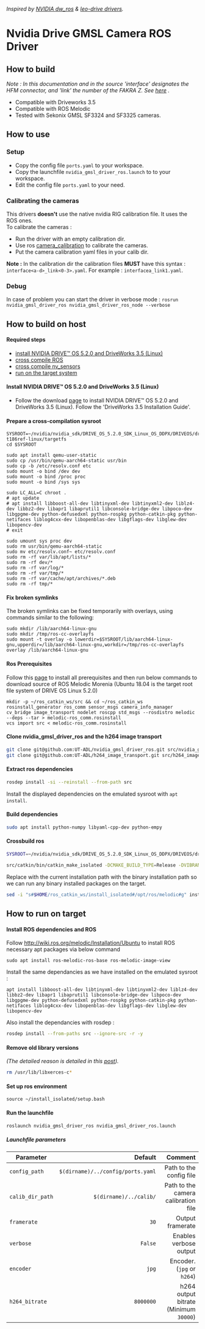 <upper>*Inspired by [NVIDIA dw_ros](https://github.com/NVIDIA/dw-ros)
& [leo-drive drivers](https://gitlab.com/leo-drive/Drivers/sekonix_camera).* </upper>

# Nvidia Drive GMSL Camera ROS Driver

## How to build

*Note : In this documentation and in the source 'interface' designates the HFM connector, and 'link' the number of the
FAKRA Z.
See [here](https://docs.nvidia.com/drive/drive_os_5.1.6.1L/nvvib_docs/index.html#page/DRIVE_OS_Linux_SDK_Development_Guide/Camera/camera_xavier.html)
.*

- Compatible with Driveworks 3.5
- Compatible with ROS Melodic
- Tested with Sekonix GMSL SF3324 and SF3325 cameras.

## How to use

### Setup

- Copy the config file `ports.yaml` to your workspace.
- Copy the launchfile `nvidia_gmsl_driver_ros.launch` to to your workspace.
- Edit the config file `ports.yaml` to your need.

### Calibrating the cameras

This drivers **doesn't** use the native nvidia RIG calibration file. It uses the ROS ones.  
To calibrate the cameras :

- Run the driver with an empty calibration dir.
- Use ros [camera_calibration](http://wiki.ros.org/camera_calibration) to calibrate the cameras.
- Put the camera calibration yaml files in your calib dir.

**Note :** In the calibration dir the calibration files **MUST** have this syntax : `interface<a-d>_link<0-3>.yaml`. For
example : `interfacea_link1.yaml`.

### Debug

In case of problem you can start the driver in verbose
mode :  `rosrun nvidia_gmsl_driver_ros nvidia_gmsl_driver_ros_node --verbose`

## How to build on host

#### Required steps

- [install NVIDIA DRIVE™ OS 5.2.0 and DriveWorks 3.5 (Linux)](https://github.com/nvidia/dw-ros#install-nvidia-drive-os-520-and-driveworks-35-linux)
- [cross compile ROS](https://github.com/nvidia/dw-ros#cross-compile-ros)
- [cross compile nv_sensors](https://github.com/nvidia/dw-ros#cross-compile-nv_sensors)
- [run on the target system](https://github.com/nvidia/dw-ros#run-on-the-target-system)

#### Install NVIDIA DRIVE™ OS 5.2.0 and DriveWorks 3.5 (Linux)

- Follow the download [page](https://developer.nvidia.com/drive/downloads) to install NVIDIA DRIVE™ OS 5.2.0 and
  DriveWorks 3.5 (Linux). Follow the 'DriveWorks 3.5 Installation Guide'.

#### Prepare a cross-compilation sysroot

```
SYSROOT=~/nvidia/nvidia_sdk/DRIVE_OS_5.2.0_SDK_Linux_OS_DDPX/DRIVEOS/drive-t186ref-linux/targetfs
cd $SYSROOT

sudo apt install qemu-user-static
sudo cp /usr/bin/qemu-aarch64-static usr/bin
sudo cp -b /etc/resolv.conf etc
sudo mount -o bind /dev dev
sudo mount -o bind /proc proc
sudo mount -o bind /sys sys

sudo LC_ALL=C chroot .
# apt update
# apt install libboost-all-dev libtinyxml-dev libtinyxml2-dev liblz4-dev libbz2-dev libapr1 libaprutil1 libconsole-bridge-dev libpoco-dev libgpgme-dev python-defusedxml python-rospkg python-catkin-pkg python-netifaces liblog4cxx-dev libopenblas-dev libgflags-dev libglew-dev libopencv-dev
# exit

sudo umount sys proc dev 
sudo rm usr/bin/qemu-aarch64-static
sudo mv etc/resolv.conf~ etc/resolv.conf
sudo rm -rf var/lib/apt/lists/*
sudo rm -rf dev/*
sudo rm -rf var/log/*
sudo rm -rf var/tmp/*
sudo rm -rf var/cache/apt/archives/*.deb
sudo rm -rf tmp/*
```

#### Fix broken symlinks

The broken symlinks can be fixed temporarily with overlays, using commands similar to the following:

```
sudo mkdir /lib/aarch64-linux-gnu
sudo mkdir /tmp/ros-cc-overlayfs
sudo mount -t overlay -o lowerdir=$SYSROOT/lib/aarch64-linux-gnu,upperdir=/lib/aarch64-linux-gnu,workdir=/tmp/ros-cc-overlayfs overlay /lib/aarch64-linux-gnu
```

#### Ros Prerequisites

Follow this [page](http://wiki.ros.org/melodic/Installation/Source) to install all prerequisites and then run below
commands to download source of ROS Melodic Morenia (Ubuntu 18.04 is the target root file system of DRIVE OS Linux 5.2.0)

```
mkdir -p ~/ros_catkin_ws/src && cd ~/ros_catkin_ws
rosinstall_generator ros_comm sensor_msgs camera_info_manager cv_bridge image_transport nodelet roscpp std_msgs --rosdistro melodic --deps --tar > melodic-ros_comm.rosinstall
vcs import src < melodic-ros_comm.rosinstall
```

#### Clone nvidia_gmsl_driver_ros and the h264 image transport

```bash
git clone git@github.com:UT-ADL/nvidia_gmsl_driver_ros.git src/nvidia_gmsl_driver_ros
git clone git@github.com:UT-ADL/h264_image_transport.git src/h264_image_transport
```

#### Extract ros dependencies

```bash
rosdep install -si --reinstall --from-path src
```

Install the displayed dependencies on the emulated sysroot with `apt install`.

#### Build dependencies

```bash
sudo apt install python-numpy libyaml-cpp-dev python-empy
```

#### Crossbuild ros

```bash
SYSROOT=~/nvidia/nvidia_sdk/DRIVE_OS_5.2.0_SDK_Linux_OS_DDPX/DRIVEOS/drive-t186ref-linux/targetfs
```

```bash
src/catkin/bin/catkin_make_isolated -DCMAKE_BUILD_TYPE=Release -DVIBRANTE_PDK:STRING=$PDK -DTRT_VERSION:STRING=6.3.1.3 -DCMAKE_TOOLCHAIN_FILE=$HOME/ros_catkin_ws/src/nvidia_gmsl_driver_ros/Toolchain-V5L.cmake -DCMAKE_EXE_LINKER_FLAGS="${CMAKE_EXE_LINKER_FLAGS} -L/usr/local/driveworks/targets/aarch64-Linux/lib -Wl,-rpath,/usr/local/driveworks/targets/aarch64-Linux/lib -L$SYSROOT/usr/local/cuda-10.2/targets/aarch64-linux/lib -Wl,-rpath,$SYSROOT/usr/local/cuda-10.2/targets/aarch64-linux/lib -L$SYSROOT/usr/lib/aarch64-linux-gnu/openblas -Wl,-rpath,$SYSROOT/usr/lib/aarch64-linux-gnu/openblas" --install --ignore-pkg h264_image_transport
```

Replace with the current installation path with the binary installation path so we can run any binary installed packages
on the target.

```bash
sed -i "s#$HOME/ros_catkin_ws/install_isolated#/opt/ros/melodic#g" install_isolated/_setup_util.py
```

## How to run on target

#### Install ROS dependencies and ROS

Follow http://wiki.ros.org/melodic/Installation/Ubuntu to install ROS necessary apt packages via below command

```
sudo apt install ros-melodic-ros-base ros-melodic-image-view
```

Install the same dependancies as we have installed on the emulated sysroot :

```
apt install libboost-all-dev libtinyxml-dev libtinyxml2-dev liblz4-dev libbz2-dev libapr1 libaprutil1 libconsole-bridge-dev libpoco-dev libgpgme-dev python-defusedxml python-rospkg python-catkin-pkg python-netifaces liblog4cxx-dev libopenblas-dev libgflags-dev libglew-dev libopencv-dev
```

Also install the dependancies with rosdep :

```bash
rosdep install --from-paths src --ignore-src -r -y
```

#### Remove old library versions

*(The detailed reason is detailed in
this [post](https://forums.developer.nvidia.com/t/libgdal-so-has-undefined-symbol/110239/5)).*

```bash
rm /usr/lib/libxerces-c*
```

#### Set up ros environment

```
source ~/install_isolated/setup.bash
```

#### Run the launchfile

```bash
roslaunch nvidia_gmsl_driver_ros nvidia_gmsl_driver_ros.launch
```

##### Launchfile parameters

| Parameter        |                           Default |                               Comment |
|------------------|----------------------------------:|--------------------------------------:|
| `config_path`    | `$(dirname)/../config/ports.yaml` |               Path to the config file |
| `calib_dir_path` |            `$(dirname)/../calib/` |   Path to the camera calibration file |
| `framerate`      |                              `30` |                      Output framerate |
| `verbose`        |                           `False` |                Enables verbose output | 
| `encoder`        |                             `jpg` |            Encoder. (`jpg` or `h264`) | 
| `h264_bitrate`   |                         `8000000` | h264 output bitrate (Minimum `30000`) | 
